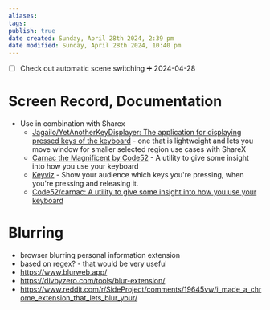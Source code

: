 ```yaml
---
aliases: 
tags: 
publish: true
date created: Sunday, April 28th 2024, 2:39 pm
date modified: Sunday, April 28th 2024, 10:40 pm
---
```


- [ ] Check out automatic scene switching ➕ 2024-04-28

# Screen Record, Documentation
- Use in combination with Sharex
	- [Jagailo/YetAnotherKeyDisplayer: The application for displaying pressed keys of the keyboard](https://github.com/Jagailo/YetAnotherKeyDisplayer) - one that is lightweight and lets you move window for smaller selected region use cases with ShareX
	 - [Carnac the Magnificent by Code52](http://carnackeys.com/) - A utility to give some insight into how you use your keyboard
	 - [Keyviz](https://mularahul.github.io/keyviz/#about-section) - Show your audience which keys you're pressing, when you're pressing and releasing it.
	 - [Code52/carnac: A utility to give some insight into how you use your keyboard](https://github.com/Code52/carnac)


# Blurring
- browser blurring personal information extension
- based on regex? - that would be very useful
- https://www.blurweb.app/
- https://divbyzero.com/tools/blur-extension/
- https://www.reddit.com/r/SideProject/comments/19645vw/i_made_a_chrome_extension_that_lets_blur_your/